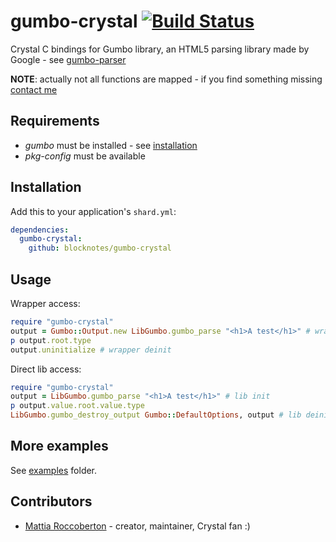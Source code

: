 # gumbo-crystal [![Build Status](https://travis-ci.org/blocknotes/gumbo-crystal.svg)](https://travis-ci.org/blocknotes/gumbo-crystal)

Crystal C bindings for Gumbo library, an HTML5 parsing library made by Google - see [gumbo-parser](https://github.com/google/gumbo-parser)

**NOTE**: actually not all functions are mapped - if you find something missing [contact me](http://www.blocknot.es/me)

## Requirements

- *gumbo* must be installed - see [installation](https://github.com/google/gumbo-parser#installation)
- *pkg-config* must be available

## Installation

Add this to your application's `shard.yml`:

```yaml
dependencies:
  gumbo-crystal:
    github: blocknotes/gumbo-crystal
```

## Usage

Wrapper access:

```ruby
require "gumbo-crystal"
output = Gumbo::Output.new LibGumbo.gumbo_parse "<h1>A test</h1>" # wrapper init
p output.root.type
output.uninitialize # wrapper deinit
```

Direct lib access:

```ruby
require "gumbo-crystal"
output = LibGumbo.gumbo_parse "<h1>A test</h1>" # lib init
p output.value.root.value.type
LibGumbo.gumbo_destroy_output Gumbo::DefaultOptions, output # lib deinit
```

## More examples

See [examples](https://github.com/blocknotes/gumbo-crystal/tree/master/examples) folder.

## Contributors

- [Mattia Roccoberton](http://blocknot.es) - creator, maintainer, Crystal fan :)
